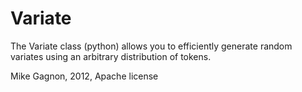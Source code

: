 Variate
=======

The Variate class (python) allows you to efficiently generate random variates using an arbitrary distribution of tokens.

Mike Gagnon, 2012, Apache license
